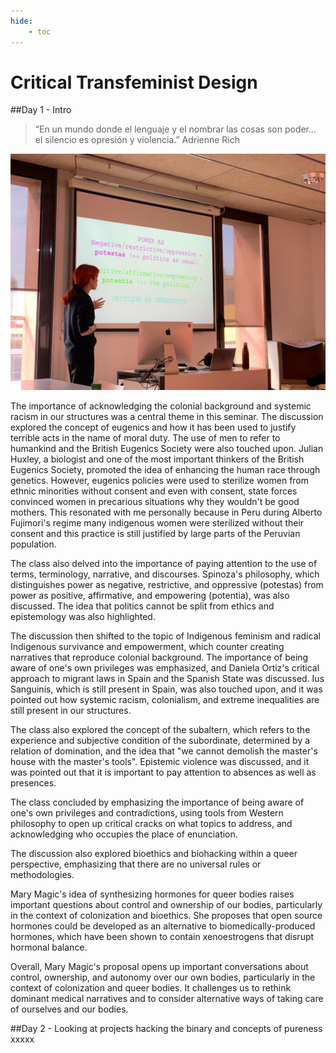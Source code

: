 ```yaml
---
hide:
    - toc
---
```


# Critical Transfeminist Design

##Day 1 - Intro
> “En un mundo donde el lenguaje y el nombrar las cosas son poder... el silencio es opresión y violencia.”
Adrienne Rich

![](../images/MT03/transf.jpeg)

The importance of acknowledging the colonial background and systemic racism in our structures was a central theme in this seminar. The discussion explored the concept of eugenics and how it has been used to justify terrible acts in the name of moral duty. The use of men to refer to humankind and the British Eugenics Society were also touched upon. Julian Huxley, a biologist and one of the most important thinkers of the British Eugenics Society, promoted the idea of enhancing the human race through genetics. However, eugenics policies were used to sterilize women from ethnic minorities without consent and even with consent, state forces convinced women in precarious situations why they wouldn't be good mothers. This resonated with me personally because in Peru during Alberto Fujimori's regime many indigenous women were sterilized without their consent and this practice is still justified by large parts of the Peruvian population.

The class also delved into the importance of paying attention to the use of terms, terminology, narrative, and discourses. Spinoza's philosophy, which distinguishes power as negative, restrictive, and oppressive (potestas) from power as positive, affirmative, and empowering (potentia), was also discussed. The idea that politics cannot be split from ethics and epistemology was also highlighted.

The discussion then shifted to the topic of Indigenous feminism and radical Indigenous survivance and empowerment, which counter creating narratives that reproduce colonial background. The importance of being aware of one's own privileges was emphasized, and Daniela Ortiz's critical approach to migrant laws in Spain and the Spanish State was discussed. Ius Sanguinis, which is still present in Spain, was also touched upon, and it was pointed out how systemic racism, colonialism, and extreme inequalities are still present in our structures.

The class also explored the concept of the subaltern, which refers to the experience and subjective condition of the subordinate, determined by a relation of domination, and the idea that "we cannot demolish the master's house with the master's tools". Epistemic violence was discussed, and it was pointed out that it is important to pay attention to absences as well as presences.

The class concluded by emphasizing the importance of being aware of one's own privileges and contradictions, using tools from Western philosophy to open up critical cracks on what topics to address, and acknowledging who occupies the place of enunciation.

The discussion also explored bioethics and biohacking within a queer perspective, emphasizing that there are no universal rules or methodologies.

Mary Magic's idea of synthesizing hormones for queer bodies raises important questions about control and ownership of our bodies, particularly in the context of colonization and bioethics. She proposes that open source hormones could be developed as an alternative to biomedically-produced hormones, which have been shown to contain xenoestrogens that disrupt hormonal balance.

Overall, Mary Magic's proposal opens up important conversations about control, ownership, and autonomy over our own bodies, particularly in the context of colonization and queer bodies. It challenges us to rethink dominant medical narratives and to consider alternative ways of taking care of ourselves and our bodies.

##Day 2 - Looking at projects hacking the binary and concepts of pureness
xxxxx

